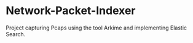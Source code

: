 # Network-Packet-Indexer
Project capturing Pcaps using the tool Arkime and implementing Elastic Search.

